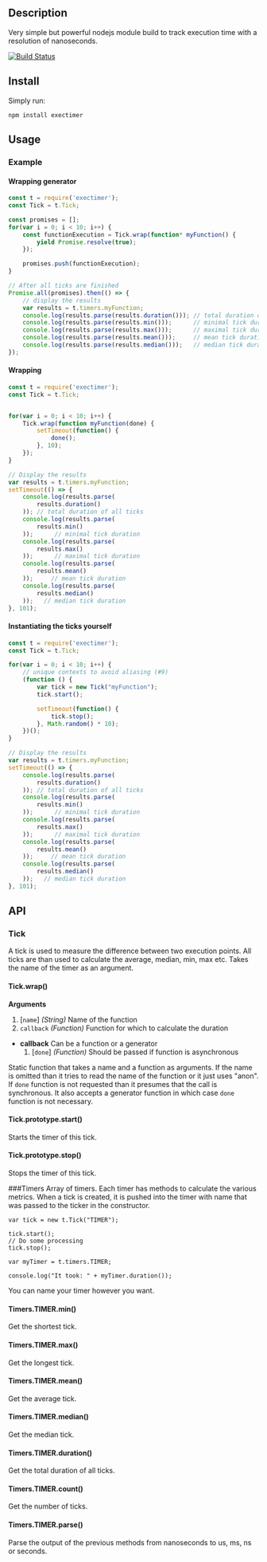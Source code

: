 Description
-----------

Very simple but powerful nodejs module build to track execution time with a resolution of nanoseconds.

[![Build Status](https://travis-ci.org/alexandrusavin/exectimer.png?branch=master)](https://travis-ci.org/alexandrusavin/exectimer)

Install
-------

Simply run:
```
npm install exectimer
```

Usage
-----

### Example

#### Wrapping generator
```javascript
const t = require('exectimer');
const Tick = t.Tick;

const promises = [];
for(var i = 0; i < 10; i++) {
    const functionExecution = Tick.wrap(function* myFunction() {
        yield Promise.resolve(true);
    });

    promises.push(functionExecution);
}

// After all ticks are finished
Promise.all(promises).then(() => {
    // display the results
    var results = t.timers.myFunction;
    console.log(results.parse(results.duration())); // total duration of all ticks
    console.log(results.parse(results.min()));      // minimal tick duration
    console.log(results.parse(results.max()));      // maximal tick duration
    console.log(results.parse(results.mean()));     // mean tick duration
    console.log(results.parse(results.median()));   // median tick duration
});
```

#### Wrapping
```javascript
const t = require('exectimer');
const Tick = t.Tick;


for(var i = 0; i < 10; i++) {
    Tick.wrap(function myFunction(done) {
        setTimeout(function() {
            done();
        }, 10);
    });
}

// Display the results
var results = t.timers.myFunction;
setTimeout(() => {
    console.log(results.parse(
        results.duration()
    )); // total duration of all ticks
    console.log(results.parse(
        results.min()
    ));      // minimal tick duration
    console.log(results.parse(
        results.max()
    ));      // maximal tick duration
    console.log(results.parse(
        results.mean()
    ));     // mean tick duration
    console.log(results.parse(
        results.median()
    ));   // median tick duration
}, 101);

```

#### Instantiating the ticks yourself

```javascript
const t = require('exectimer');
const Tick = t.Tick;

for(var i = 0; i < 10; i++) {
    // unique contexts to avoid aliasing (#9)
    (function () {
        var tick = new Tick("myFunction");
        tick.start();

        setTimeout(function() {
            tick.stop();
        }, Math.random() * 10);
    })();
}

// Display the results
var results = t.timers.myFunction;
setTimeout(() => {
    console.log(results.parse(
        results.duration()
    )); // total duration of all ticks
    console.log(results.parse(
        results.min()
    ));      // minimal tick duration
    console.log(results.parse(
        results.max()
    ));      // maximal tick duration
    console.log(results.parse(
        results.mean()
    ));     // mean tick duration
    console.log(results.parse(
        results.median()
    ));   // median tick duration
}, 101);

```

API
---

### Tick
 A tick is used to measure the difference between two execution points. All ticks are than used to calculate the average, median, min, max etc.
 Takes the name of the timer as an argument.

#### Tick.wrap()

 **Arguments**

 1. [`name`] *(String)* Name of the function
 1. `callback` *(Function)* Function for which to calculate the duration
 
 - **callback** Can be a function or a generator
     1. [`done`] *(Function)* Should be passed if function is asynchronous

 Static function that takes a name and a function as arguments. If the name is omitted than it tries to read the name of the function or it just uses "anon".
 If `done` function is not requested than it presumes that the call is synchronous.
 It also accepts a generator function in which case `done` function is not necessary.
 
#### Tick.prototype.start()
 Starts the timer of this tick.
 
#### Tick.prototype.stop()
 Stops the timer of this tick.
 
###Timers
 Array of timers. Each timer has methods to calculate the various metrics. When a tick is created, it is pushed into the
 timer with name that was passed to the ticker in the constructor.
 
```
var tick = new t.Tick("TIMER");

tick.start();
// Do some processing
tick.stop();

var myTimer = t.timers.TIMER;

console.log("It took: " + myTimer.duration());
```
 You can name your timer however you want.
 
#### Timers.TIMER.min()
 Get the shortest tick.

#### Timers.TIMER.max()
 Get the longest tick.

#### Timers.TIMER.mean()
 Get the average tick.

#### Timers.TIMER.median()
 Get the median tick.

#### Timers.TIMER.duration()
 Get the total duration of all ticks.

#### Timers.TIMER.count()
 Get the number of ticks.

#### Timers.TIMER.parse()
 Parse the output of the previous methods from nanoseconds to us, ms, ns or seconds.
